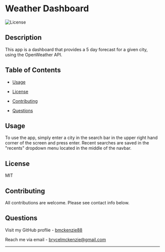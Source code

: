 
# Weather Dashboard
![License](https://img.shields.io/badge/License-MIT-blue.svg)

## Description

This app is a dashboard that provides a 5 day forecast for a given city, using the OpenWeather API.

## Table of Contents

- [Usage](#usage)

- [License](#license)

- [Contributing](#contributing)

- [Questions](#questions)



## Usage

To use the app, simply enter a city in the search bar in the upper right hand corner of the screen and press enter. Recent searches are saved in the "recents" dropdown menu located in the middle of the navbar.

## License

MIT

## Contributing

All contributions are welcome. Please see contact info below.


## Questions

Visit my GitHub proflie - [bmckenzie88](https://github.com/bmckenzie88)


Reach me via email - [brycelmckenzie@gmail.com](mailto:brycelmckenzie@gmail.com)


---
